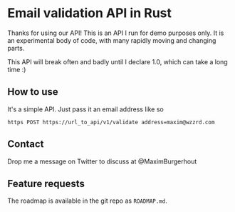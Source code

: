 # Email validation API in Rust

Thanks for using our API! This is an API I run for demo purposes only. It is an experimental body of code, with many 
rapidly moving and changing parts.

This API will break often and badly until I declare 1.0, which can take a long time :)

## How to use

It's a simple API. Just pass it an email address like so

```
https POST https://url_to_api/v1/validate address=maxim@wzzrd.com

```

## Contact

Drop me a message on Twitter to discuss at @MaximBurgerhout

## Feature requests

The roadmap is available in the git repo as `ROADMAP.md`.